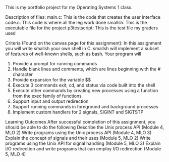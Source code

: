 This is my portfolio project for my Operating Systems 1 class. 

Description of files:
  main.c: This is the code that creates the user interface
  code.c: This code is where all the leg work done
  smallsh: This is the executable file for the project
  p3testscript: This is the test file my graders used

Criteria (Found on the canvas page for this assignment):
In this assignment you will write smallsh your own shell in C. smallsh will implement a subset of features of well-known shells, such as bash. Your program will
<ol>
  <li>Provide a prompt for running commands</li>
  <li>Handle blank lines and comments, which are lines beginning with the # character</li>
  <li>Provide expansion for the variable $$</li>
  <li>Execute 3 commands exit, cd, and status via code built into the shell</li>
  <li>Execute other commands by creating new processes using a function from the exec family of functions</li>
  <li>Support input and output redirection</li>
  <li>Support running commands in foreground and background processes</li>
  <li>Implement custom handlers for 2 signals, SIGINT and SIGTSTP</li>
</ol>



Learning Outcomes
After successful completion of this assignment, you should be able to do the following
Describe the Unix process API (Module 4, MLO 2)
Write programs using the Unix process API (Module 4, MLO 3)
Explain the concept of signals and their uses (Module 5, MLO 2)
Write programs using the Unix API for signal handling (Module 5, MLO 3)
Explain I/O redirection and write programs that can employ I/O redirection (Module 5, MLO 4)
